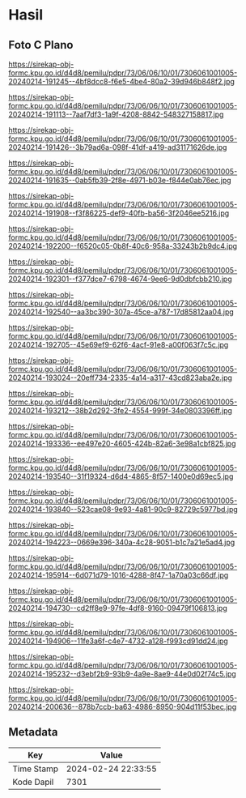 # Hasil

## Foto C Plano

https://sirekap-obj-formc.kpu.go.id/d4d8/pemilu/pdpr/73/06/06/10/01/7306061001005-20240214-191245--4bf8dcc8-f6e5-4be4-80a2-39d946b848f2.jpg

https://sirekap-obj-formc.kpu.go.id/d4d8/pemilu/pdpr/73/06/06/10/01/7306061001005-20240214-191113--7aaf7df3-1a9f-4208-8842-548327158817.jpg

https://sirekap-obj-formc.kpu.go.id/d4d8/pemilu/pdpr/73/06/06/10/01/7306061001005-20240214-191426--3b79ad6a-098f-41df-a419-ad31171626de.jpg

https://sirekap-obj-formc.kpu.go.id/d4d8/pemilu/pdpr/73/06/06/10/01/7306061001005-20240214-191635--0ab5fb39-2f8e-4971-b03e-f844e0ab76ec.jpg

https://sirekap-obj-formc.kpu.go.id/d4d8/pemilu/pdpr/73/06/06/10/01/7306061001005-20240214-191908--f3f86225-def9-40fb-ba56-3f2046ee5216.jpg

https://sirekap-obj-formc.kpu.go.id/d4d8/pemilu/pdpr/73/06/06/10/01/7306061001005-20240214-192200--f6520c05-0b8f-40c6-958a-33243b2b9dc4.jpg

https://sirekap-obj-formc.kpu.go.id/d4d8/pemilu/pdpr/73/06/06/10/01/7306061001005-20240214-192301--f377dce7-6798-4674-9ee6-9d0dbfcbb210.jpg

https://sirekap-obj-formc.kpu.go.id/d4d8/pemilu/pdpr/73/06/06/10/01/7306061001005-20240214-192540--aa3bc390-307a-45ce-a787-17d85812aa04.jpg

https://sirekap-obj-formc.kpu.go.id/d4d8/pemilu/pdpr/73/06/06/10/01/7306061001005-20240214-192705--45e69ef9-62f6-4acf-91e8-a00f063f7c5c.jpg

https://sirekap-obj-formc.kpu.go.id/d4d8/pemilu/pdpr/73/06/06/10/01/7306061001005-20240214-193024--20eff734-2335-4a14-a317-43cd823aba2e.jpg

https://sirekap-obj-formc.kpu.go.id/d4d8/pemilu/pdpr/73/06/06/10/01/7306061001005-20240214-193212--38b2d292-3fe2-4554-999f-34e0803396ff.jpg

https://sirekap-obj-formc.kpu.go.id/d4d8/pemilu/pdpr/73/06/06/10/01/7306061001005-20240214-193336--ee497e20-4605-424b-82a6-3e98a1cbf825.jpg

https://sirekap-obj-formc.kpu.go.id/d4d8/pemilu/pdpr/73/06/06/10/01/7306061001005-20240214-193540--31f19324-d6d4-4865-8f57-1400e0d69ec5.jpg

https://sirekap-obj-formc.kpu.go.id/d4d8/pemilu/pdpr/73/06/06/10/01/7306061001005-20240214-193840--523cae08-9e93-4a81-90c9-82729c5977bd.jpg

https://sirekap-obj-formc.kpu.go.id/d4d8/pemilu/pdpr/73/06/06/10/01/7306061001005-20240214-194223--0669e396-340a-4c28-9051-b1c7a21e5ad4.jpg

https://sirekap-obj-formc.kpu.go.id/d4d8/pemilu/pdpr/73/06/06/10/01/7306061001005-20240214-195914--6d071d79-1016-4288-8f47-1a70a03c66df.jpg

https://sirekap-obj-formc.kpu.go.id/d4d8/pemilu/pdpr/73/06/06/10/01/7306061001005-20240214-194730--cd2ff8e9-97fe-4df8-9160-09479f106813.jpg

https://sirekap-obj-formc.kpu.go.id/d4d8/pemilu/pdpr/73/06/06/10/01/7306061001005-20240214-194906--11fe3a6f-c4e7-4732-a128-f993cd91dd24.jpg

https://sirekap-obj-formc.kpu.go.id/d4d8/pemilu/pdpr/73/06/06/10/01/7306061001005-20240214-195232--d3ebf2b9-93b9-4a9e-8ae9-44e0d02f74c5.jpg

https://sirekap-obj-formc.kpu.go.id/d4d8/pemilu/pdpr/73/06/06/10/01/7306061001005-20240214-200636--878b7ccb-ba63-4986-8950-904d11f53bec.jpg


## Metadata

| Key        | Value               |
| ---------- | ------------------- |
| Time Stamp | 2024-02-24 22:33:55 |
| Kode Dapil | 7301                |



